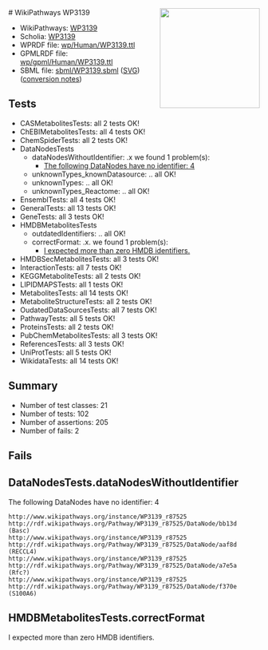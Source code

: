 <img style="float: right; width: 200px" src="../logo.png" />
# WikiPathways WP3139

* WikiPathways: [WP3139](https://identifiers.org/wikipathways:WP3139)
* Scholia: [WP3139](https://scholia.toolforge.org/wikipathways/WP3139)
* WPRDF file: [wp/Human/WP3139.ttl](../wp/Human/WP3139.ttl)
* GPMLRDF file: [wp/gpml/Human/WP3139.ttl](../wp/gpml/Human/WP3139.ttl)
* SBML file: [sbml/WP3139.sbml](../sbml/WP3139.sbml) ([SVG](../sbml/WP3139.svg)) ([conversion notes](../sbml/WP3139.txt))

## Tests
* CASMetabolitesTests: all 2 tests OK!
* ChEBIMetabolitesTests: all 4 tests OK!
* ChemSpiderTests: all 2 tests OK!
* DataNodesTests
    * dataNodesWithoutIdentifier: .x we found 1 problem(s):
        * [The following DataNodes have no identifier: 4](#d2d32fa3)
    * unknownTypes_knownDatasource: .. all OK!
    * unknownTypes: .. all OK!
    * unknownTypes_Reactome: .. all OK!
* EnsemblTests: all 4 tests OK!
* GeneralTests: all 13 tests OK!
* GeneTests: all 3 tests OK!
* HMDBMetabolitesTests
    * outdatedIdentifiers: .. all OK!
    * correctFormat: .x. we found 1 problem(s):
        * [I expected more than zero HMDB identifiers.](#ad154c1e)
* HMDBSecMetabolitesTests: all 3 tests OK!
* InteractionTests: all 7 tests OK!
* KEGGMetaboliteTests: all 2 tests OK!
* LIPIDMAPSTests: all 1 tests OK!
* MetabolitesTests: all 14 tests OK!
* MetaboliteStructureTests: all 2 tests OK!
* OudatedDataSourcesTests: all 7 tests OK!
* PathwayTests: all 5 tests OK!
* ProteinsTests: all 2 tests OK!
* PubChemMetabolitesTests: all 3 tests OK!
* ReferencesTests: all 3 tests OK!
* UniProtTests: all 5 tests OK!
* WikidataTests: all 14 tests OK!


## Summary

* Number of test classes: 21
* Number of tests: 102
* Number of assertions: 205
* Number of fails: 2

## Fails

<a name="d2d32fa3" />

## DataNodesTests.dataNodesWithoutIdentifier

The following DataNodes have no identifier: 4
```
http://www.wikipathways.org/instance/WP3139_r87525 http://rdf.wikipathways.org/Pathway/WP3139_r87525/DataNode/bb13d (Basc)
http://www.wikipathways.org/instance/WP3139_r87525 http://rdf.wikipathways.org/Pathway/WP3139_r87525/DataNode/aaf8d (RECCL4)
http://www.wikipathways.org/instance/WP3139_r87525 http://rdf.wikipathways.org/Pathway/WP3139_r87525/DataNode/a7e5a (Rfc?)
http://www.wikipathways.org/instance/WP3139_r87525 http://rdf.wikipathways.org/Pathway/WP3139_r87525/DataNode/f370e (S100A6)
```

<a name="ad154c1e" />

## HMDBMetabolitesTests.correctFormat

I expected more than zero HMDB identifiers.
